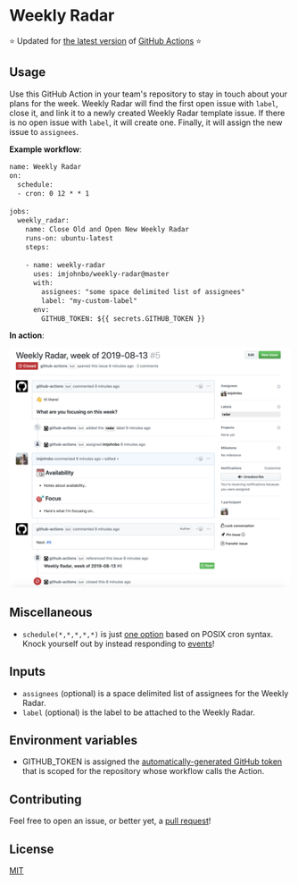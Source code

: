 # Weekly Radar

:star: Updated for [the latest version](https://github.blog/2019-08-08-github-actions-now-supports-ci-cd/) of [GitHub Actions](https://help.github.com/en/categories/automating-your-workflow-with-github-actions) :star: 

## Usage
Use this GitHub Action in your team's repository to stay in touch about your plans for the week. Weekly Radar will find the first open issue with `label`, close it, and link it to a newly created Weekly Radar template issue. If there is no open issue with `label`, it will create one. Finally, it will assign the new issue to `assignees`.

**Example workflow**:

```
name: Weekly Radar
on:
  schedule:
  - cron: 0 12 * * 1

jobs:
  weekly_radar:
    name: Close Old and Open New Weekly Radar
    runs-on: ubuntu-latest
    steps:

    - name: weekly-radar
      uses: imjohnbo/weekly-radar@master
      with:
        assignees: "some space delimited list of assignees"
        label: "my-custom-label"
      env:
        GITHUB_TOKEN: ${{ secrets.GITHUB_TOKEN }}
```

**In action**:

![Weekly Radar Image](./weekly-radar.png)

## Miscellaneous

* `schedule(*,*,*,*,*)` is just [one option](https://help.github.com/en/articles/events-that-trigger-workflows#scheduled-events) based on POSIX cron syntax. Knock yourself out by instead responding to [events](https://help.github.com/en/articles/events-that-trigger-workflows)!

## Inputs
* `assignees` (optional) is a space delimited list of assignees for the Weekly Radar.
* `label` (optional) is the label to be attached to the Weekly Radar.

## Environment variables 
* GITHUB_TOKEN is assigned the [automatically-generated GitHub token](https://help.github.com/en/articles/virtual-environments-for-github-actions#creating-and-using-secrets-encrypted-variables) that is scoped for the repository whose workflow calls the Action.

## Contributing
Feel free to open an issue, or better yet, a [pull request](https://github.com/imjohnbo/weekly-radar/compare)!

## License
[MIT](https://choosealicense.com/licenses/mit/)

